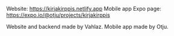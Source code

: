 Website: https://kirjakirppis.netlify.app
Mobile app Expo page: https://expo.io/@otju/projects/kirjakirppis

Website and backend made by Vahlaz. 
Mobile app made by Otju. 
